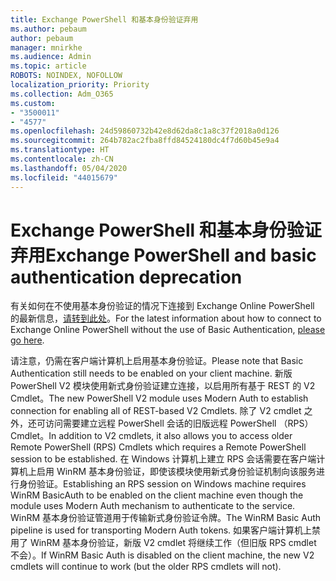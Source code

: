 ```yaml
---
title: Exchange PowerShell 和基本身份验证弃用
ms.author: pebaum
author: pebaum
manager: mnirkhe
ms.audience: Admin
ms.topic: article
ROBOTS: NOINDEX, NOFOLLOW
localization_priority: Priority
ms.collection: Adm_O365
ms.custom:
- "3500011"
- "4577"
ms.openlocfilehash: 24d59860732b42e8d62da8c1a8c37f2018a0d126
ms.sourcegitcommit: 264b782ac2fba8ffd84524180dc4f7d60b45e9a4
ms.translationtype: HT
ms.contentlocale: zh-CN
ms.lasthandoff: 05/04/2020
ms.locfileid: "44015679"
---
```

# <a name="exchange-powershell-and-basic-authentication-deprecation"></a><span data-ttu-id="eab2a-102">Exchange PowerShell 和基本身份验证弃用</span><span class="sxs-lookup"><span data-stu-id="eab2a-102">Exchange PowerShell and basic authentication deprecation</span></span>

<span data-ttu-id="eab2a-103">有关如何在不使用基本身份验证的情况下连接到 Exchange Online PowerShell 的最新信息，[请转到此处](https://aka.ms/psbasicauth)。</span><span class="sxs-lookup"><span data-stu-id="eab2a-103">For the latest information about how to connect to Exchange Online PowerShell without the use of Basic Authentication, [please go here](https://aka.ms/psbasicauth).</span></span>

<span data-ttu-id="eab2a-104">请注意，仍需在客户端计算机上启用基本身份验证。</span><span class="sxs-lookup"><span data-stu-id="eab2a-104">Please note that Basic Authentication still needs to be enabled on your client machine.</span></span>
<span data-ttu-id="eab2a-105">新版 PowerShell V2 模块使用新式身份验证建立连接，以启用所有基于 REST 的 V2 Cmdlet。</span><span class="sxs-lookup"><span data-stu-id="eab2a-105">The new PowerShell V2 module uses Modern Auth to establish connection for enabling all of REST-based V2 Cmdlets.</span></span> <span data-ttu-id="eab2a-106">除了 V2 cmdlet 之外，还可访问需要建立远程 PowerShell 会话的旧版远程 PowerShell （RPS） Cmdlet。</span><span class="sxs-lookup"><span data-stu-id="eab2a-106">In addition to V2 cmdlets, it also allows you to access older Remote PowerShell (RPS) Cmdlets which requires a Remote PowerShell session to be established.</span></span> <span data-ttu-id="eab2a-107">在 Windows 计算机上建立 RPS 会话需要在客户端计算机上启用 WinRM 基本身份验证，即使该模块使用新式身份验证机制向该服务进行身份验证。</span><span class="sxs-lookup"><span data-stu-id="eab2a-107">Establishing an RPS session on Windows machine requires WinRM BasicAuth to be enabled on the client machine even though the module uses Modern Auth mechanism to authenticate to the service.</span></span> <span data-ttu-id="eab2a-108">WinRM 基本身份验证管道用于传输新式身份验证令牌。</span><span class="sxs-lookup"><span data-stu-id="eab2a-108">The WinRM Basic Auth pipeline is used for transporting Modern Auth tokens.</span></span> <span data-ttu-id="eab2a-109">如果客户端计算机上禁用了 WinRM 基本身份验证，新版 V2 cmdlet 将继续工作（但旧版 RPS cmdlet 不会）。</span><span class="sxs-lookup"><span data-stu-id="eab2a-109">If WinRM Basic Auth is disabled on the client machine, the new V2 cmdlets will continue to work (but the older RPS cmdlets will not).</span></span>
